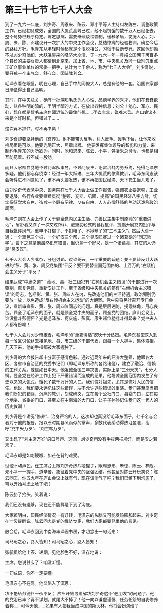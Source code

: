 # 第三十七节 七千人大会

到了一九六一年底，刘少奇、周恩来、陈云、邓小平等人主持纠左防左、调整政策工作，已经初见成效，全国的大饥荒高峰已过，经不起饥饿的数千万人已经死去，整个局势已趋于稳定。痛定思痛，需要继续放松管制，缓和矛盾，安抚人心。刘、周、朱、陈、邓建议开一次扩大的中央工作会议，总结惨痛的经验教训，确立今后的路线方针。毛泽东从年轻时候起就是个甩脱相公，习惯于独断专行。这回他却拗不过刘少奇他们。大跃进带来的经济大崩溃，于一九六一年一月把全国两千两百多个县份的主要负责人都请到北京来，加上省、地、市、中央机关及同一级别的重点工矿企事业单位的常委一把手，总计为七千余人，称为“七千人大会”。刘少奇说，要开成一个出气会、舒心会、团结胜利会。

毛泽东看在眼里，明在心理，自己手中的同僚大人，总是有他的一套。治国齐家都日渐显得比自己高明。

其时，在中央机关，确有一批深知毛氏为人心性、品德学养的秀才，他们在蠢蠢欲动，以各种明的暗的、半明半暗的方式，在放出各种信息：刘公！党心、军心、民心，现在都是请毛主席体面退位的最佳时机……不去庆父，鲁难未已。庐山会议本来是个好时机，但错过了……

这次再不抓住，时不再来矣！

刘少奇却要坚持他的《修养》。他不能带头反毛，别人反毛，轰毛下台，让他来收拾局面是可以。他要光明正大，照章出牌。 他要发挥集体领导的智能和力量，来制约毛泽东的为所欲为。同时，他和恩来、陈云、小平，包括朱总司令，也都是相互防范着。拧不成一股劲。

而且大家都自觉地不过问军队事务，不过问康生、谢富治的内务系统，免得毛泽东多疑。他们都心存侥幸：经过一年大跃进、三年大饥荒的惨痛教训，毛泽东同志该会听得进不同意见了，该不再头脑发热，该不再把国民经济、天下苍生当儿戏了。

由刘少奇代表党中央、国务院在七千人大会上做工作报告，强调农业要退够，工业要退够，各行各业要继续贯彻“整顿、充实、巩固、提高”的国民经济八字方针，切实保证学术自由，造成一个既有纪律、又有自由、人人心情舒畅的生动活泼的政治局面。

毛泽东则在大会上作了关于健全党内民主生活、完善民主集中制原则的“重要讲话”，捎带着又作了一次文过饰非、避重就轻式的自我批评。提倡开展党内批评与自我批评风气，重申不打棍子、不扣帽子、不揪辫子的“三不主义”。然后大谈一通：一个篱笆三个桩，一个好汉三个帮，三个臭皮匠赛过一个诸葛亮的“同志哲学”。言下之意是他虽然犯有错误，但仍是一个好汉，是一个诸葛亮，其它的人仍是“臭皮匠”。

七千人大会人多嘴杂，分组讨论，议论纷云。一个重要的话题：要不要替反对大跃进的“彭、黄、张、周反党集团”平反？要不要替全国范围内的、上百万的“右倾机会主义分子”平反？

结果达成“中庸之道”：给地、县、社三级犯有“右倾机会主义错误”的干部进行一次甄别，恢复党籍，重新安排工作。至于省级和中央机关的犯有“右倾机会主义错误”的同志，包括彭、黄、张、周四人在内，先改造他们的生活待遇，政治甄别仍要放一放，以免造成“反右倾机会主义运动”的大翻案。党中央将另行召开专门会议，重新审查彭、黄、张、周四位同志的问题。真是层层设防，拐弯抹角，用心良苦。顾全了毛泽东的面子，就是顾全党中央的面子，顾全党的团结。庐山会议上，谁没批斗彭德怀？光是毛泽东、柯庆施、彭真、康生诸位就批斗得起来？党中央人人都有份嘛！

七千人大会对刘少奇报告，毛泽东的“重要讲话”反映十分热烈。毛泽东甚至深入到每一省区讨论组去接见地、县、市三级的干部代表，跟每一个人握手，集体照相。几天下来，他的手指都被大家握肿了。

刘少奇的大会报告却十分富于感情色彩。通过近两年来的经济大整顿，他跟各大区、各省市自治区的党委书记们（即毛泽东所称的各路诸侯），建立了融洽、信赖的工作关系。威信如日中天。他坦诚全国三年灾害，实际上是“三分天灾”，七分人祸。是全党在经济工作上犯下严重错误而造成的恶果。他坦诚全国范围内发生了有史以来的大饥荒，饿死了数千万计的人口。我们愧对祖先，尤其是愧对人民的信任。他说，我们要永远记住这些错误，决不允许这些错误的重演。我们甚至应当把我们所犯的错误、沉痛的教训，刻成碑文，立在每个公社门口、县委门口，立在每个地委、省委的门口，甚至立在中南海的大门口，让子子孙孙记住我们这一代人的历史教训！

刘少奇是个讲究“修养”、治身严格的人，这次却也真没给毛泽东面子。七千名与会者对于他的报告，报以长时期暴风雨似的掌声，多数代表感动得热泪盈眶，高呼“党中央万岁”、“刘主席万岁”。

又出现了“刘主席万岁”的口号声。这回，刘少奇再没有手捏两把冷汗，而是安之若素了。

毛泽东却是如刺鲠喉、如芒在背的难受。

但他不动声色，在主席台上跟刘少奇热烈地握手，跟周恩来、朱德、陈云、林彪、邓小平一一握手、道辛苦。象征着党中央的坚强团结。他甚至对陈云开玩笑说：陈云同志，你五九年在庐山会议上就有气，现在该消气了吧？我们已经下到沟底了，可以开始考虑上坡了吧？

陈云抬了抬头，笑着说：

我们还没有退够，现在还不能算是下到了沟底。

大家都明白，国民经济情况一有好转，毛泽东的头脑又可能发热膨胀起来。刘少奇在一旁提醒说：陈云同志是党的经济专家，我们大家都要尊重他的意见。

散会后，毛泽东回到中南海丰泽园书房，才叨念出一句话来：

司马昭之心，路人皆知！司马昭之心，路人皆知！

张毓凤给他上茶、递烟，见他脸色不好，温存地说：

主席，您说甚么了？咱没听懂。

一句成语，你不一定要懂。

毛泽东心不在焉。他又陷入了沉思：

决不能给彭德怀一伙平反； 应当开始考虑解决刘少奇这个“老朋友”的问题了。他的党羽已丰？再不谋划，就尾大不掉了！他一向以谦虚谨慎、任劳任怨的自我修养着称……可今天他……如果有人把我当成中国的斯大林，他将会扮演谁？
